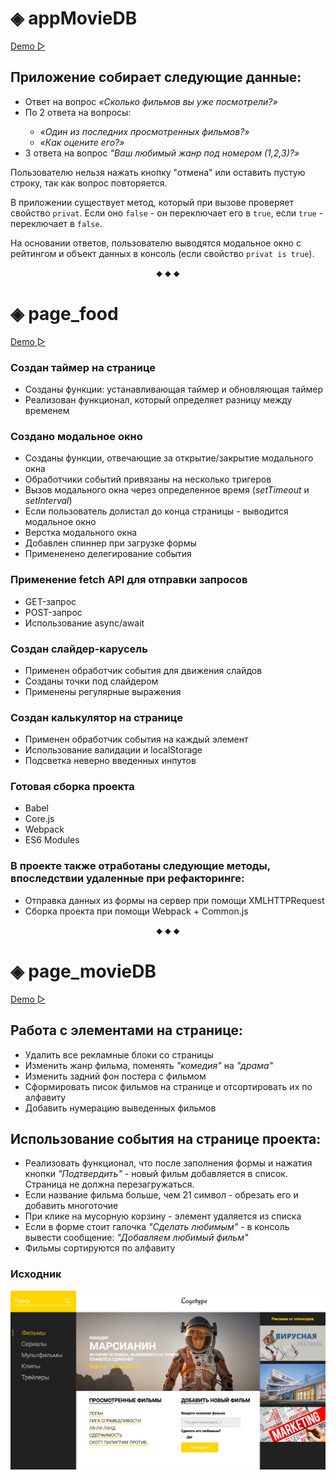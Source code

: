 
# ◈ appMovieDB

[Demo ▻](https://appmovie.yuliyakalyukh.ru) 

## Приложение собирает следующие данные:
<ul>
   <li>Ответ на вопрос <i>«Сколько фильмов вы уже посмотрели?»</i></li>
   <li>По 2 ответа на вопросы:</li>
        <ul>
            <li><i>«Один из последних просмотренных фильмов?»</i></li>
            <li><i>«Как оцените его?»</i></li>
        </ul>
   <li>3 ответа на вопрос <i>"Ваш любимый жанр под номером (1,2,3)?»</i></li>
</ul>


Пользователю нельзя  нажать кнопку "отмена" или оставить пустую строку, так как вопрос повторяется.

В приложении существует метод, который при вызове проверяет свойство `privat`. Если оно `false` - он переключает его в `true`, если `true` - переключает в `false`.

На основании ответов, пользователю выводятся модальное окно с рейтингом и объект данных в консоль (если свойство `privat is true`).
<p align="center">⬥ ⬥ ⬥</p>

# ◈ page_food

[Demo ▻](https://food.yuliyakalyukh.ru)

### Создан таймер на странице
- Созданы функции: устанавливающая таймер и обновляющая таймер
- Реализован функционал, который определяет разницу между временем 
### Создано модальное окно
- Созданы функции, отвечающие за открытие/закрытие модального окна
- Обработчики событий привязаны на несколько тригеров
- Вызов модального окна через определенное время (_setTimeout_ и _setInterval_)
- Если пользователь долистал до конца страницы - выводится модальное окно
- Верстка модального окна
- Добавлен спиннер при загрузке формы
- Примененено делегирование события
### Применение fetch API для отправки запросов
- GET-запрос
- POST-запрос
- Использование async/await
### Создан слайдер-карусель
- Применен обработчик события для движения слайдов
- Созданы точки под слайдером
- Применены регулярные выражения 
### Создан калькулятор на странице
- Применен обработчик события на каждый элемент
- Использование валидации и localStorage
- Подсветка неверно введенных инпутов
### Готовая сборка проекта
- Babel
- Core.js
- Webpack
- ES6 Modules

### В проекте также отработаны следующие методы, впоследствии удаленные при рефакторинге:
- Отправка данных из формы на сервер при помощи XMLHTTPRequest
- Сборка проекта при помощи Webpack + Common.js
<p align="center">⬥ ⬥ ⬥</p>

# ◈ page_movieDB
 [Demo ▻](https://movie.yuliyakalyukh.ru)

## Работа с элементами на странице:
- Удалить все рекламные блоки со страницы
- Изменить жанр фильма, поменять _"комедия"_ на _"драма"_
- Изменить задний фон постера с фильмом
- Cформировать писок фильмов на странице и отсортировать их по алфавиту 
- Добавить нумерацию выведенных фильмов 

## Использование события на странице проекта:
- Реализовать функционал, что после заполнения формы и нажатия кнопки _"Подтвердить"_ - 
 новый фильм добавляется в список. Страница не должна перезагружаться.
- Если название фильма больше, чем 21 символ - обрезать его и добавить многоточие
- При клике на мусорную корзину - элемент удаляется из списка
- Если в форме стоит галочка _"Сделать любимым"_ - в консоль вывести сообщение: _"Добавляем любимый фильм"_
- Фильмы сортируются по алфавиту

### Исходник
![Image alt](https://github.com/Julia-Kalyukh/JS_projects/blob/main/page_movieDB/img/source_pageMovie.png)
